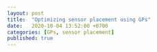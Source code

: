 ```yaml
---
layout: post
title:  "Optimizing sensor placement using GPs"
date:   2020-10-04 13:52:00 +0700
categories: [GPs, sensor placement]
published: true
---
```

